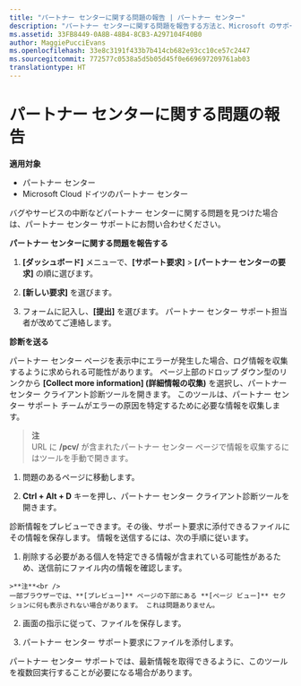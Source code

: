 ```yaml
---
title: "パートナー センターに関する問題の報告 | パートナー センター"
description: "パートナー センターに関する問題を報告する方法と、Microsoft のサポート チーム向けの診断情報を収集する方法について説明します。"
ms.assetid: 33FB8449-0A8B-48B4-8CB3-A297104F40B0
author: MaggiePucciEvans
ms.openlocfilehash: 33e8c3191f433b7b414cb682e93cc10ce57c2447
ms.sourcegitcommit: 772577c0538a5d5b05d45f0e669697209761ab03
translationtype: HT
---
```

# <a name="report-problems-with-partner-center"></a>パートナー センターに関する問題の報告

**適用対象**

-  パートナー センター
-  Microsoft Cloud ドイツのパートナー センター

バグやサービスの中断などパートナー センターに関する問題を見つけた場合は、パートナー センター サポートにお問い合わせください。

**パートナー センターに関する問題を報告する**

1.  **[ダッシュボード]** メニューで、**[サポート要求]** &gt; **[パートナー センターの要求]** の順に選びます。

2.  **[新しい要求]** を選びます。

3.  フォームに記入し、**[提出]** を選びます。 パートナー センター サポート担当者が改めてご連絡します。

**診断を送る**

パートナー センター ページを表示中にエラーが発生した場合、ログ情報を収集するように求められる可能性があります。 ページ上部のドロップ ダウン型のリンクから **[Collect more information]&nbsp;(詳細情報の収集)** を選択し、パートナー センター クライアント診断ツールを開きます。 このツールは、パートナー センター サポート チームがエラーの原因を特定するために必要な情報を収集します。 

>**注**<br>
URL に **/pcv/** が含まれたパートナー センター ページで情報を収集するにはツールを手動で開きます。

1.    問題のあるページに移動します。

2.    **Ctrl + Alt + D** キーを押し、パートナー センター クライアント診断ツールを開きます。

診断情報をプレビューできます。その後、サポート要求に添付できるファイルにその情報を保存します。 情報を送信するには、次の手順に従います。

1.    削除する必要がある個人を特定できる情報が含まれている可能性があるため、送信前にファイル内の情報を確認します。 

    >**注**<br />
    一部ブラウザーでは、**[プレビュー]** ページの下部にある **[ページ ビュー]** セクションに何も表示されない場合があります。 これは問題ありません。

2.    画面の指示に従って、ファイルを保存します。

3.    パートナー センター サポート要求にファイルを添付します。

パートナー センター サポートでは、最新情報を取得できるように、このツールを複数回実行することが必要になる場合があります。

